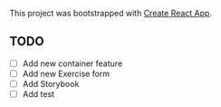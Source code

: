 This project was bootstrapped with [Create React App](https://github.com/facebook/create-react-app).

## TODO

- [ ] Add new container feature
- [ ] Add new Exercise form
- [ ] Add Storybook
- [ ] Add test
